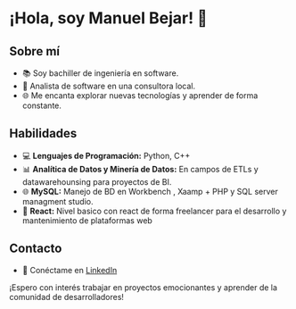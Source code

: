 # ¡Hola, soy Manuel Bejar! 👋

## Sobre mí
- 📚 Soy bachiller de ingeniería en software.
- 💼 Analista de software en una consultora local.
- 🌐 Me encanta explorar nuevas tecnologías y aprender de forma constante.

## Habilidades
- 💻 **Lenguajes de Programación:** Python, C++
- 📊 **Analítica de Datos y Minería de Datos:** En campos de ETLs y datawarehounsing para proyectos de BI.
- 🌐 **MySQL:** Manejo de BD en Workbench , Xaamp + PHP y SQL server managment studio.
- 🔐 **React:** Nivel basico con react de forma freelancer para el desarrollo y mantenimiento de plataformas web


## Contacto
- 💼 Conéctame en [LinkedIn](https://www.linkedin.com/in/manuel-steven-bejar-bonifacio-9b7783254/)

¡Espero con interés trabajar en proyectos emocionantes y aprender de la comunidad de desarrolladores!

